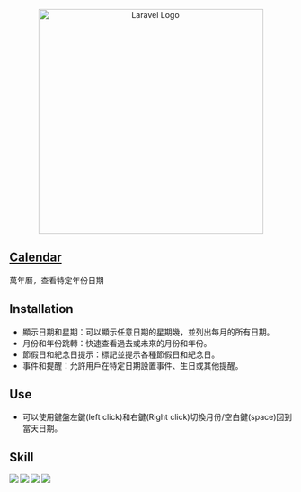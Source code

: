<p align="center"><a href="https://www.php.net/" target="_blank"><img src="https://www.php.net/images/logos/php-logo.svg" width="400" alt="Laravel Logo"></a></p>

## [Calendar](https://wda.mackliu.com/s1120210/calendar/)

萬年曆，查看特定年份日期

## Installation

- 顯示日期和星期：可以顯示任意日期的星期幾，並列出每月的所有日期。
- 月份和年份跳轉：快速查看過去或未來的月份和年份。
- 節假日和紀念日提示：標記並提示各種節假日和紀念日。
- 事件和提醒：允許用戶在特定日期設置事件、生日或其他提醒。

## Use

- 可以使用鍵盤左鍵(left click)和右鍵(Right click)切換月份/空白鍵(space)回到當天日期。

## Skill

<p align="center">
<img align="left" src="https://img.shields.io/badge/-Php-777BB4?logo=php&logoColor=white&logoWidith=200&style=for-the-badge"/>
<img align="left" src="https://img.shields.io/badge/-JavaScript-F7DF1E?logo=javascript&logoColor=black&style=for-the-badge"/>
<img align="left" src="https://img.shields.io/badge/-HTML5-E34F26?logo=html5&logoColor=white&style=for-the-badge"/>
<img align="left" src="https://img.shields.io/badge/-CSS3-3776AB?logo=css3&logoColor=white&style=for-the-badge"/>
</p>


